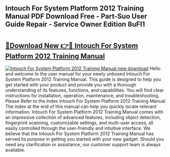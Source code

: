 ## Intouch For System Platform 2012 Training Manual PDF Download Free - Part-Suo User Guide Repair - Service Owner Edition 8uFI1

# <h2><a href="http://bc81076.oget.top/?id=Intouch+For+System+Platform+2012+Training+Manual">🔗Download New 👉🔴 Intouch For System Platform 2012 Training Manual</a></h2>

[![Intouch For System Platform 2012 Training Manual new download](https://i.imgur.com/5g1atiW.png)](http://bc81076.oget.top/?id=Intouch+For+System+Platform+2012+Training+Manual)
Hello and welcome to the user manual for your newly unboxed Intouch For System Platform 2012 Training Manual. This guide is designed to help you get started with your product and provide you with a thorough understanding of its features, functions, and capabilities. You will find clear instructions for installation, operation, maintenance, and troubleshooting. Please Refer to the Index Intouch For System Platform 2012 Training Manual The index at the end of this manual can help you quickly locate relevant information. Intouch For System Platform 2012 Training Manual comes with an impressive collection of advanced features, including object detection, fingerprint scanning, customizable settings, and multi-user access, all easily controlled through the user-friendly and intuitive interface. We believe that the Intouch For System Platform 2012 Training Manual has served its purpose in getting you started with your new gadget. Should you need any clarification or assistance, our customer support team is always available.
